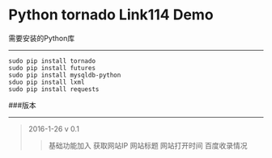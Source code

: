   Python tornado Link114 Demo
==========================

需要安装的Python库

--------------------------

    sudo pip install tornado
    sudo pip install futures
    sudo pip install mysqldb-python
    sduo pip install lxml
    sudo pip install requests

###版本

---------------

> 2016-1-26 v 0.1 
> > 基础功能加入  获取网站IP 网站标题 网站打开时间  百度收录情况